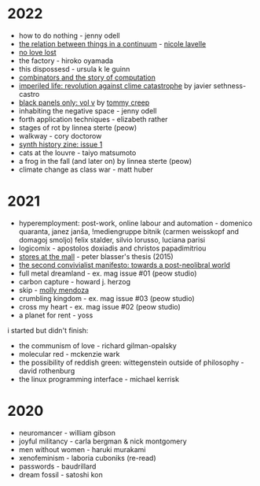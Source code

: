 # 2022

<!--epistemic=sapling-->

- how to do nothing - jenny odell
- [the relation between things in a continuum](https://www.flowerflowerpress.press/shop/the-relation-between-things-in-a-continuum) - [nicole lavelle](https://www.nicolelavelle.com/)
- [no love lost](https://shop.peowstudio.com/collections/books/products/copy-of-brush-paradise)
- the factory - hiroko oyamada
- this dispossesd - ursula k le guinn
- [combinators and the story of computation](https://writings.stephenwolfram.com/2020/12/combinators-and-the-story-of-computation/)
- [imperiled life: revolution against clime catastrophe](https://www.akpress.org/imperiledlife.html) by javier sethness-castro
- [black panels only: vol v](https://tommycreep.bandcamp.com/merch/black-panels-only-eurorack-zine-issue-v) by [tommy creep](https://tommycreep.bandcamp.com/)
- inhabiting the negative space - jenny odell
- forth application techniques - elizabeth rather
- stages of rot by linnea sterte (peow)
- walkway - cory doctorow
- [synth history zine: issue 1](https://www.synthhistory.tv/shop/Synth-History-Zine-Issue-1-p368968067)
- cats at the louvre - taiyo matsumoto
- a frog in the fall (and later on) by linnea sterte (peow)
- climate change as class war - matt huber

# 2021

- hyperemployment: post-work, online labour and automation - domenico quaranta, janez janša, !mediengruppe bitnik (carmen weisskopf and domagoj smoljo) felix stalder, silvio lorusso, luciana parisi
- logicomix - apostolos doxiadis and christos papadimitriou
- [stores at the mall](https://digitalcollections.wesleyan.edu/object/ir-2556) - peter blasser's thesis (2015)
- [the second convivialist manifesto: towards a post-neolibral world](https://online.ucpress.edu/cs/article/1/1/12721/112920/THE-SECOND-CONVIVIALIST-MANIFESTO-Towards-a-Post)
- full metal dreamland - ex. mag issue #01 (peow studio)
- carbon capture - howard j. herzog
- skip - [molly mendoza](https://www.mollymendoza.com)
- crumbling kingdom - ex. mag issue #03 (peow studio)
- cross my heart - ex. mag issue #02 (peow studio)
- a planet for rent - yoss

i started but didn't finish:

- the communism of love - richard gilman-opalsky
- molecular red - mckenzie wark
- the possibility of reddish green: wittegenstein outside of philosophy - david rothenburg
- the linux programming interface - michael kerrisk

# 2020

- neuromancer - william gibson
- joyful militancy - carla bergman & nick montgomery
- men without women - haruki murakami
- xenofeminism - laboria cuboniks (re-read)
- passwords - baudrillard
- dream fossil - satoshi kon
